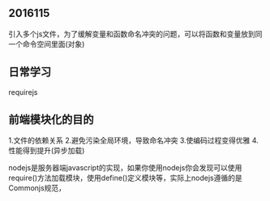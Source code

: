 ## 2016115 
引入多个js文件，为了缓解变量和函数命名冲突的问题，可以将函数和变量放到同一个命令空间里面(对象)

## 日常学习
requirejs

## 前端模块化的目的
1.文件的依赖关系
2.避免污染全局环境，导致命名冲突
3.使编码过程变得优雅
4.性能得到提升(异步加载)



nodejs是服务器端javascript的实现，如果你使用nodejs你会发现可以使用require()方法加载模块，使用define()定义模块等，实际上nodejs遵循的是Commonjs规范，  